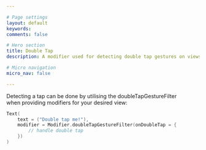 ```yaml
---

# Page settings
layout: default
keywords:
comments: false

# Hero section
title: Double Tap
description: A modifier used for detecting double tap gestures on views

# Micro navigation
micro_nav: false

---
```


Detecting a tap can be done by utilising the doubleTapGestureFilter  
when providing modifiers for your desired view:

```kotlin
Text(
    text = ("Double tap me!"),
    modifier = Modifier.doubleTapGestureFilter(onDoubleTap = {
        // handle double tap
    })
)
```
